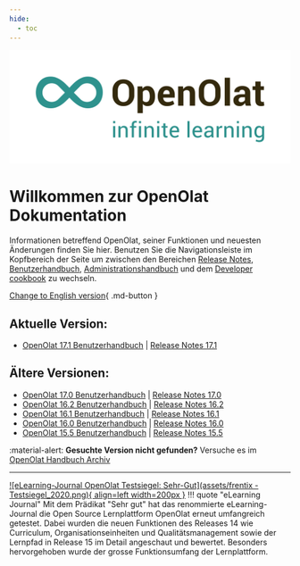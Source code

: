 ```yaml
---
hide:
  - toc
---
```

![Logo: OpenOlat – infinite learning](assets/OpenOlat_Logo_claim_RGB.png)

# Willkommen zur OpenOlat Dokumentation

Informationen betreffend OpenOlat, seiner Funktionen und neuesten Änderungen finden Sie hier. Benutzen Sie die Navigationsleiste im Kopfbereich der Seite um zwischen den Bereichen [Release Notes](release_notes/), [Benutzerhandbuch](manual_user/), [Administrationshandbuch](manual_admin/) und dem [Developer cookbook](manual_dev/) zu wechseln.

[Change to English version](/){ .md-button }

## Aktuelle Version:

- [OpenOlat 17.1 Benutzerhandbuch](manual_user/general/) | [Release Notes 17.1](release_notes/Release_notes_17.1.de.md)

## Ältere Versionen:

- [OpenOlat 17.0 Benutzerhandbuch](/archive_mkdocs/17.0/de/manual_user/general/) | [Release Notes 17.0](release_notes/Release_notes_17.0.de.md)
- [OpenOlat 16.2 Benutzerhandbuch](/archive_mkdocs/16.2/de/manual_user/general/) | [Release Notes 16.2](release_notes/Release_notes_16.2.de.md)
- [OpenOlat 16.1 Benutzerhandbuch](/archive_confluence/display/OO161DE.html) | [Release Notes 16.1](release_notes/Release_notes_16.1.de.md)
- [OpenOlat 16.0 Benutzerhandbuch](/archive_confluence/display/OO160DE.html) | [Release Notes 16.0](release_notes/Release_notes_16.0.de.md)
- [OpenOlat 15.5 Benutzerhandbuch](/archive_confluence/display/OO155DE.html) | [Release Notes 15.5](release_notes/Release_notes_15.5.de.md)


:material-alert: **Gesuchte Version nicht gefunden?** Versuche es im [OpenOlat Handbuch Archiv](archive.de.md)


***

[![eLearning-Journal OpenOlat Testsiegel: Sehr-Gut](assets/frentix - Testsiegel_2020.png){ align=left width=200px }](assets/eLJ12020_TEST_Frentix.pdf)
!!! quote "eLearning Journal"
	Mit dem Prädikat "Sehr gut" hat das renommierte eLearning-Journal die Open Source Lernplattform OpenOlat erneut umfangreich getestet. Dabei wurden die neuen Funktionen des Releases 14 wie Curriculum, Organisationseinheiten und Qualitätsmanagement sowie der Lernpfad in Release 15 im Detail angeschaut und bewertet. Besonders hervorgehoben wurde der grosse Funktionsumfang der Lernplattform.